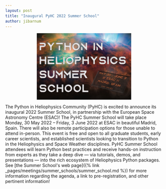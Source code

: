 ```yaml
---
layout: post
title: "Inaugural PyHC 2022 Summer School"
author: jibarnum
---
```


<img src="/../img/page_images/summer-school.jpg" alt="Summer School 30 May 2022 – Friday, 3 June 2022" style="display: block; margin-left: auto; margin-right: auto; width: 60%">

The Python in Heliophysics Community (PyHC) is excited to announce its inaugural 2022 Summer School, in partnership with the European Space Astronomy Centre (ESAC)! The PyHC Summer School will take place Monday, 30 May 2022 – Friday, 3 June 2022 at ESAC in beautiful Madrid, Spain. There will also be remote participation options for those unable to attend in-person. This event is free and open to all graduate students, early career scientists, and established scientists looking to transition to Python in the Heliophysics and Space Weather disciplines. PyHC Summer School attendees will learn Python best practices and receive hands-on instruction from experts as they take a deep dive — via tutorials, demos, and presentations — into the rich ecosystem of Heliophysics Python packages. See [the Summer School's web page]({% link
_pages/meetings/summer_schools/summer_school.md %}) for more information regarding the agenda, a link to pre-registration, and other pertinent information!

